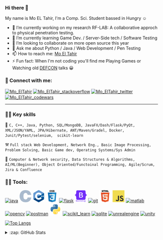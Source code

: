 ### Hi there 👋

My name is Mo EL Tahir, I'm a Comp. Sci. Student bassed in Hungry :relaxed:

- 🔭 I’m currently working on my research RF-LAB: A collaborative approch to physical  penetration testing.
- 🌱 I’m currently learning Game Dev. / Server-Side tech / Software Testing
- 👯 I’m looking to collaborate on more open source this year
- 💬 Ask me about Python / Java / Web Development / Pen Testing
- 📫 How to reach me: [Mo El Tahir](https://www.linkedin.com/in/shifrasec/)
- ⚡ Fun fact: When I'm not coding you'll find me Playing Games or Watching old [DEFCON](https://www.defcon.org/) talks :grinning: 

<!-- Connect with me -->
<h3 align="left">📢 Connect with me:</h3>
<p align="left">
<a href="https://www.linkedin.com/in/shifrasec/" target="blank"><img align="center" src="https://cdn.jsdelivr.net/npm/simple-icons@3.0.1/icons/linkedin.svg" alt="Mo_ElTahir" height="30" width="40" /></a>
<a href="https://stackoverflow.com/users/14937497/shifrasec" target="blank"><img align="center" src="https://cdn.jsdelivr.net/npm/simple-icons@3.0.1/icons/stackoverflow.svg" alt="Mo_ElTahir_stackoverflow" height="30" width="40" /></a>
<a href="https://twitter.com/ShifraSec" target="blank"><img align="center" src="https://cdn.jsdelivr.net/npm/simple-icons@3.0.1/icons/twitter.svg" alt="Mo_ElTahir_twitter" height="30" width="40" /></a>
<a href="https://www.codewars.com/users/MoElaSec" target="blank"><img align="center" src="https://cdn.jsdelivr.net/npm/simple-icons@3.0.1/icons/codewars.svg" alt="Mo_ElTahir_codewars" height="30" width="40" /></a>
</p>

 ---
<!-- Lang & Tools -->

### 🤹‍♀️ Key skills 

💬 `C, C++, Java, Python, SQL/MongoDB, JavaFX/Dash/Flask/PyQt, XML/JSON/YAML, JPA/Hibernate, ANT/Maven/Gradel, Docker, Junit/Pytest/selenium,  scikit-learn`

⚒ `Full stack Web Development, Network Eng., Basic Image Processing, Problem Solving, Basic Game dev, Operating Systems/Sys Admin`

📖 `Computer & Network security, Data Structures & Algorithms, AI/ML(Beginner), Object Oriented/Functoinal Programming, Agile/Scrum, Jira & Confluence`

<h3 align="left">👨‍💻 Tools:</h3>
<p align="left">
  <a href="https://www.java.com/">
    <img src="https://cdn.jsdelivr.net/npm/simple-icons@3.0.1/icons/java.svg" alt="java" width="40" height="40" /></a>
  <a href="https://www.cprogramming.com/">
    <img src="https://raw.githubusercontent.com/devicons/devicon/master/icons/c/c-original.svg" alt="c" width="40" height="40" /></a>
  <a href="https://www.w3schools.com/cpp/">
    <img src="https://raw.githubusercontent.com/devicons/devicon/master/icons/cplusplus/cplusplus-original.svg" alt="cplusplus" width="40" height="40" /></a>
  <a href="https://www.w3schools.com/css/">
    <img src="https://raw.githubusercontent.com/devicons/devicon/master/icons/css3/css3-original-wordmark.svg" alt="css3" width="40" height="40" /></a>
  <a href="https://flask.palletsprojects.com/">
    <img src="https://www.vectorlogo.zone/logos/pocoo_flask/pocoo_flask-icon.svg" alt="flask" width="40" height="40" /></a>
  <a href="https://getbootstrap.com">
    <img src="https://raw.githubusercontent.com/devicons/devicon/master/icons/bootstrap/bootstrap-plain-wordmark.svg" alt="bootstrap" width="40" height="40" /></a>
  <a href="https://git-scm.com/">
    <img src="https://www.vectorlogo.zone/logos/git-scm/git-scm-icon.svg" alt="git" width="40" height="40" /></a>
  <a href="https://www.w3.org/html/">
    <img src="https://raw.githubusercontent.com/devicons/devicon/master/icons/html5/html5-original-wordmark.svg" alt="html5" width="40" height="40" /></a>
  <a href="https://developer.mozilla.org/en-US/docs/Web/JavaScript">
    <img src="https://raw.githubusercontent.com/devicons/devicon/master/icons/javascript/javascript-original.svg" alt="javascript" width="40" height="40" /></a>
  <a href="https://www.mathworks.com/">
    <img src="https://raw.githubusercontent.com/simple-icons/simple-icons/master/icons/mathworks.svg" alt="matlab" width="40" height="40" /></a>
  <a href="https://opencv.org/">
    <img src="https://www.vectorlogo.zone/logos/opencv/opencv-icon.svg" alt="opencv" width="40" height="40" /></a>
  <a href="https://postman.com">
    <img src="https://www.vectorlogo.zone/logos/getpostman/getpostman-icon.svg" alt="postman" width="40" height="40" /></a>
  <a href="https://www.python.org">
    <img src="https://raw.githubusercontent.com/devicons/devicon/master/icons/python/python-original.svg" alt="python" width="40" height="40" /></a>
  <a href="https://scikit-learn.org/">
    <img src="https://upload.wikimedia.org/wikipedia/commons/0/05/Scikit_learn_logo_small.svg" alt="scikit_learn" width="40" height="40" /></a>
  <a href="https://www.sqlite.org/">
    <img src="https://www.vectorlogo.zone/logos/sqlite/sqlite-icon.svg" alt="sqlite" width="40" height="40" /></a>
  <a href="https://www.unrealengine.com/en-US/">
    <img src="https://cdn.jsdelivr.net/npm/simple-icons@3.0.1/icons/unrealengine.svg" alt="unrealengine" width="40" height="40" /></a>
  <a href="https://unity.com/">
    <img src="https://cdn.jsdelivr.net/npm/simple-icons@3.0.1/icons/unity.svg" alt="unity" width="40" height="40" /></a>
</p>

<!-- Most used langs stats -->
[![Top Langs](https://github-readme-stats-deploy-moelasec.vercel.app/api/top-langs/?username=MoElaSec&langs_count=10&layout=compact&show_icons=true&hide_border=true)](https://github.com/MoElaSec/github-readme-stats-deploy)


<!-- GitHub stats -->
<details>
  <summary>:zap: GitHub Stats</summary>

  <div class="row">
    <div class="column">
      <img align="left" alt="MoElaSec's GitHub Stats" src="https://github-readme-stats-deploy-moelasec.vercel.app/api?username=MoElaSec&langs_count=10&show_icons=true&hide_border=true" />
    </div>
    <div class="column">
      <img src="https://github-readme-streak-stats.herokuapp.com/?user=MoElaSec&" alt="MoElaSec">
    </div>
  </div>
</details>




